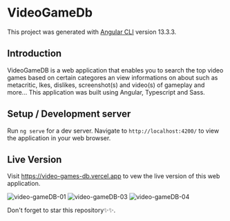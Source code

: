 # VideoGameDb

This project was generated with [Angular CLI](https://github.com/angular/angular-cli) version 13.3.3.

## Introduction
VideoGameDB is a web application that enables you to search the top video games based on certain categores an view informations on about such as metacritic, lkes, dislikes, screenshot(s) and video(s) of gameplay and more... This application was built using Angular, Typescript and Sass.

## Setup / Development server

Run `ng serve` for a dev server. Navigate to `http://localhost:4200/` to view the application in your web browser.

## Live Version
Visit https://video-games-db.vercel.app to vew the live version of this web application.

![video-gameDB-01](https://user-images.githubusercontent.com/76836006/165224972-3bce95ec-b38e-49c7-8890-e844d5206a55.JPG)
![video-gameDB-03](https://user-images.githubusercontent.com/76836006/165224991-78296e00-1ea4-4878-9032-6a25db813e75.JPG)
![video-gameDB-04](https://user-images.githubusercontent.com/76836006/165224997-1a6e24c1-8478-456c-8aeb-f70ded6ba5cf.JPG)

Don't forget to star this repository✨✨.
